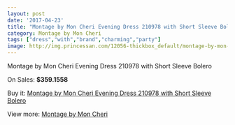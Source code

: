 ```yaml
---
layout: post
date: '2017-04-23'
title: "Montage by Mon Cheri Evening Dress 210978 with Short Sleeve Bolero"
category: Montage by Mon Cheri
tags: ["dress","with","brand","charming","party"]
image: http://img.princessan.com/12056-thickbox_default/montage-by-mon-cheri-evening-dress-210978-with-short-sleeve-bolero.jpg
---
```

Montage by Mon Cheri Evening Dress 210978 with Short Sleeve Bolero

On Sales: **$359.1558**
<a href="https://www.princessan.com/en/montage-by-mon-cheri/5662-montage-by-mon-cheri-evening-dress-210978-with-short-sleeve-bolero.html"><amp-img layout="responsive" width="600" height="600" src="//img.princessan.com/12056-thickbox_default/montage-by-mon-cheri-evening-dress-210978-with-short-sleeve-bolero.jpg" alt="Montage by Mon Cheri Evening Dress 210978 with Short Sleeve Bolero 0" /></a>

Buy it: [Montage by Mon Cheri Evening Dress 210978 with Short Sleeve Bolero](https://www.princessan.com/en/montage-by-mon-cheri/5662-montage-by-mon-cheri-evening-dress-210978-with-short-sleeve-bolero.html "Montage by Mon Cheri Evening Dress 210978 with Short Sleeve Bolero")

View more: [Montage by Mon Cheri](https://www.princessan.com/en/45-montage-by-mon-cheri "Montage by Mon Cheri")